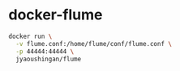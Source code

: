 # docker-flume

```bash
docker run \
  -v flume.conf:/home/flume/conf/flume.conf \
  -p 44444:44444 \
  jyaoushingan/flume
```
